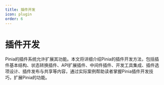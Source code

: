 ```yaml
---
title: 插件开发
icon: plugin
order: 6
---
```


# 插件开发

Pinia的插件系统允许扩展其功能。本文将详细介绍Pinia的插件开发方法，包括插件基本结构、状态转换插件、API扩展插件、中间件插件、开发工具集成、插件选项设计、插件发布与共享等内容，通过实际案例帮助读者掌握Pinia插件开发技巧，扩展Pinia的功能。
